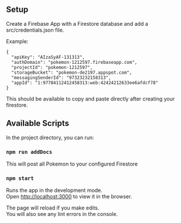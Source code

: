 ## Setup

Create a Firebase App with a Firestore database and add a src/credentials.json file.

Example:

```
{
  "apiKey": "AIzaSyAF-131313",
  "authDomain": "pokemon-1212597.firebaseapp.com",
  "projectId": "pokemon-1212597",
  "storageBucket": "pokemon-de2197.appspot.com",
  "messagingSenderId": "97323232158313",
  "appId": "1:97784112412458313:web:42424212633ee6afdcf78"
}
```

This should be available to copy and paste directly after creating your firestore.

## Available Scripts

In the project directory, you can run:

### `npm run addDocs`

This will post all Pokemon to your configured Firestore

### `npm start`

Runs the app in the development mode.\
Open [http://localhost:3000](http://localhost:3000) to view it in the browser.

The page will reload if you make edits.\
You will also see any lint errors in the console.
